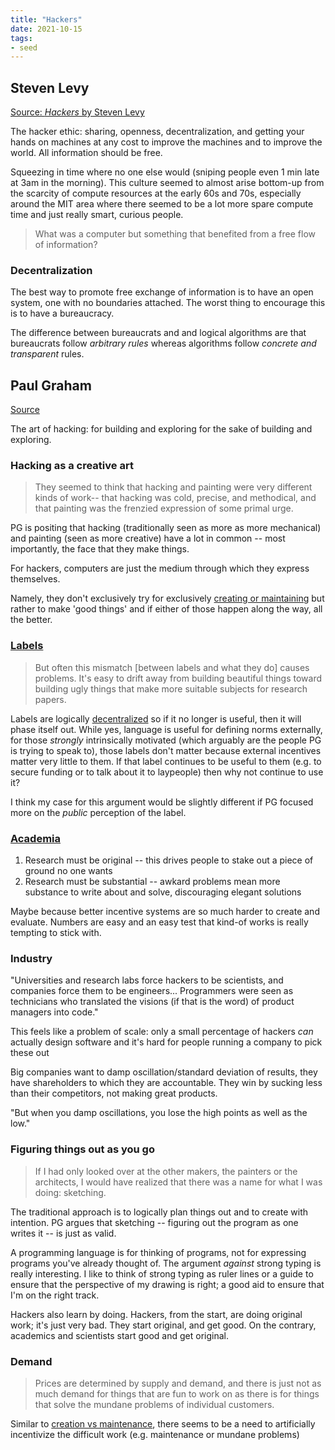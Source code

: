 ```yaml
---
title: "Hackers"
date: 2021-10-15
tags:
- seed
---
```


## Steven Levy
[Source: *Hackers* by Steven Levy](https://classes.visitsteve.com/hacking/wp-content/Steven-Levy-Hackers-ch1+2.pdf)

The hacker ethic: sharing, openness, decentralization, and getting your hands on machines at any cost to improve the machines and to improve the world. All information should be free.

Squeezing in time where no one else would (sniping people even 1 min late at 3am in the morning). This culture seemed to almost arise bottom-up from the scarcity of compute resources at the early 60s and 70s, especially around the MIT area where there seemed to be a lot more spare compute time and just really smart, curious people.

> What was a computer but something that benefited from a free flow of information?

### Decentralization
The best way to promote free exchange of information is to have an open system, one with no boundaries attached. The worst thing to encourage this is to have a bureaucracy.

The difference between bureaucrats and and logical algorithms are that bureaucrats follow *arbitrary rules* whereas algorithms follow *concrete and transparent* rules.

## Paul Graham
[Source](http://www.paulgraham.com/hp.html)

The art of hacking: for building and exploring for the sake of building and exploring.

### Hacking as a creative art
> They seemed to think that hacking and painting were very different kinds of work-- that hacking was cold, precise, and methodical, and that painting was the frenzied expression of some primal urge.

PG is positing that hacking (traditionally seen as more as more mechanical) and painting (seen as more creative) have a lot in common -- most importantly, the face that they make things.

For hackers, computers are just the medium through which they express themselves.

Namely, they don't exclusively try for exclusively [creating or maintaining](thoughts/creation%20vs%20maintenance.md) but rather to make 'good things' and if either of those happen along the way, all the better.

### [Labels](thoughts/quantization.md)
> But often this mismatch [between labels and what they do] causes problems. It's easy to drift away from building beautiful things toward building ugly things that make more suitable subjects for research papers.

Labels are logically [decentralized](thoughts/decentralization.md) so if it no longer is useful, then it will phase itself out. While yes, language is useful for defining norms externally, for those *strongly* intrinsically motivated (which arguably are the people PG is trying to speak to), those labels don't matter because external incentives matter very little to them. If that label continues to be useful to them (e.g. to secure funding or to talk about it to laypeople) then why not continue to use it? 

I think my case for this argument would be slightly different if PG focused more on the *public* perception of the label.

### [Academia](thoughts/academia.md)
1. Research must be original -- this drives people to stake out a piece of ground no one wants
2. Research must be substantial -- awkard problems mean more substance to write about and solve, discouraging elegant solutions

Maybe because better incentive systems are so much harder to create and evaluate. Numbers are easy and an easy test that kind-of works is really tempting to stick with.

### Industry
"Universities and research labs force hackers to be scientists, and companies force them to be engineers... Programmers were seen as technicians who translated the visions (if that is the word) of product managers into code."

This feels like a problem of scale: only a small percentage of hackers *can* actually design software and it's hard for people running a company to pick these out

Big companies want to damp oscillation/standard deviation of results, they have shareholders to which they are accountable. They win by sucking less than their competitors, not making great products.

"But when you damp oscillations, you lose the high points as well as the low."

### Figuring things out as you go

> If I had only looked over at the other makers, the painters or the architects, I would have realized that there was a name for what I was doing: sketching.

The traditional approach is to logically plan things out and to create with intention. PG argues that sketching -- figuring out the program as one writes it -- is just as valid.

A programming language is for thinking of programs, not for expressing programs you've already thought of. The argument *against* strong typing is really interesting. I like to think of strong typing as ruler lines or a guide to ensure that the perspective of my drawing is right; a good aid to ensure that I'm on the right track. 

Hackers also learn by doing. Hackers, from the start, are doing original work; it's just very bad. They start original, and get good. On the contrary, academics and scientists start good and get original.

### Demand
> Prices are determined by supply and demand, and there is just not as much demand for things that are fun to work on as there is for things that solve the mundane problems of individual customers.

Similar to [creation vs maintenance](thoughts/creation%20vs%20maintenance.md), there seems to be a need to artificially incentivize the difficult work (e.g. maintenance or mundane problems)

